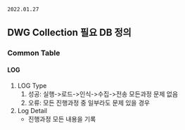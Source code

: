 `2022.01.27`

## DWG Collection 필요 DB 정의
### Common Table
#### LOG
1. LOG Type
   1. 성공: 실행->로드->인식->수집->전송 모든과정 문제 없음
   2. 오류: 모든 진행과정 중 일부라도 문제 있을 경우 
2. Log Detail
   -  진행과정 모든 내용을 기록
